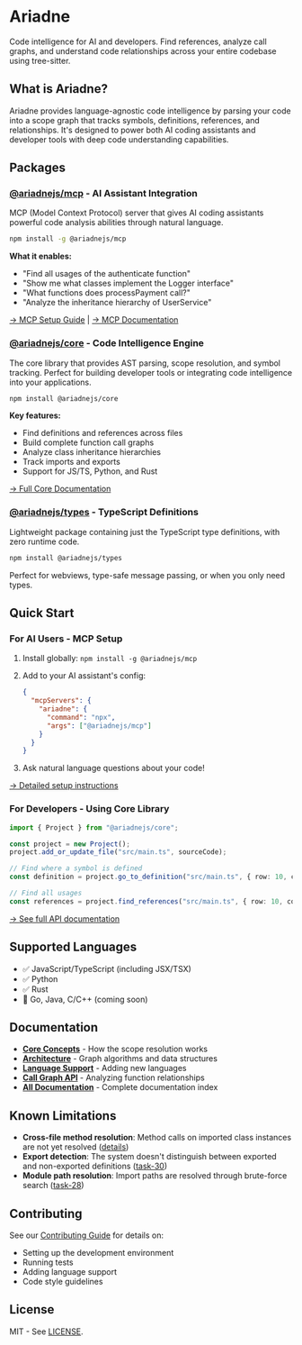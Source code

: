 # Ariadne

Code intelligence for AI and developers. Find references, analyze call graphs, and understand code relationships across your entire codebase using tree-sitter.

## What is Ariadne?

Ariadne provides language-agnostic code intelligence by parsing your code into a scope graph that tracks symbols, definitions, references, and relationships. It's designed to power both AI coding assistants and developer tools with deep code understanding capabilities.

## Packages

### [@ariadnejs/mcp](packages/mcp) - AI Assistant Integration

MCP (Model Context Protocol) server that gives AI coding assistants powerful code analysis abilities through natural language.

```bash
npm install -g @ariadnejs/mcp
```

**What it enables:**

- "Find all usages of the authenticate function"
- "Show me what classes implement the Logger interface"
- "What functions does processPayment call?"
- "Analyze the inheritance hierarchy of UserService"

[→ MCP Setup Guide](packages/mcp/SETUP.md) | [→ MCP Documentation](packages/mcp/README.md)

### [@ariadnejs/core](packages/core) - Code Intelligence Engine

The core library that provides AST parsing, scope resolution, and symbol tracking. Perfect for building developer tools or integrating code intelligence into your applications.

```bash
npm install @ariadnejs/core
```

**Key features:**

- Find definitions and references across files
- Build complete function call graphs
- Analyze class inheritance hierarchies
- Track imports and exports
- Support for JS/TS, Python, and Rust

[→ Full Core Documentation](packages/core/README.md)

### [@ariadnejs/types](packages/types) - TypeScript Definitions

Lightweight package containing just the TypeScript type definitions, with zero runtime code.

```bash
npm install @ariadnejs/types
```

Perfect for webviews, type-safe message passing, or when you only need types.

## Quick Start

### For AI Users - MCP Setup

1. Install globally: `npm install -g @ariadnejs/mcp`
2. Add to your AI assistant's config:

   ```json
   {
     "mcpServers": {
       "ariadne": {
         "command": "npx",
         "args": ["@ariadnejs/mcp"]
       }
     }
   }
   ```

3. Ask natural language questions about your code!

[→ Detailed setup instructions](packages/mcp/SETUP.md)

### For Developers - Using Core Library

```typescript
import { Project } from "@ariadnejs/core";

const project = new Project();
project.add_or_update_file("src/main.ts", sourceCode);

// Find where a symbol is defined
const definition = project.go_to_definition("src/main.ts", { row: 10, column: 15 });

// Find all usages
const references = project.find_references("src/main.ts", { row: 10, column: 15 });
```

[→ See full API documentation](packages/core/README.md)

## Supported Languages

- ✅ JavaScript/TypeScript (including JSX/TSX)
- ✅ Python
- ✅ Rust
- 🚧 Go, Java, C/C++ (coming soon)

## Documentation

- **[Core Concepts](docs/scope-mechanism.md)** - How the scope resolution works
- **[Architecture](docs/graph-structure.md)** - Graph algorithms and data structures
- **[Language Support](docs/language-configuration.md)** - Adding new languages
- **[Call Graph API](docs/call-graph-api.md)** - Analyzing function relationships
- **[All Documentation](docs/README.md)** - Complete documentation index

## Known Limitations

- **Cross-file method resolution**: Method calls on imported class instances are not yet resolved ([details](docs/cross-file-method-resolution.md))
- **Export detection**: The system doesn't distinguish between exported and non-exported definitions ([task-30](https://github.com/sourcecodegraph/ariadne/issues/30))
- **Module path resolution**: Import paths are resolved through brute-force search ([task-28](https://github.com/sourcecodegraph/ariadne/issues/28))

## Contributing

See our [Contributing Guide](CONTRIBUTING.md) for details on:

- Setting up the development environment
- Running tests
- Adding language support
- Code style guidelines

## License

MIT - See [LICENSE](LICENSE).
